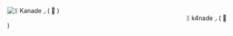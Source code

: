 ![ᛝ    Kanade           ◞        (    🎼    )](https://github.com/user-attachments/assets/b1706242-2cce-4217-bb3c-42c137d529b0)⠀⠀⠀⠀⠀⠀⠀⠀⠀⠀⠀⠀⠀⠀⠀⠀⠀⠀⠀⠀⠀⠀⠀⠀⠀⠀⠀⠀⠀⠀⠀⠀⠀⠀⠀⠀⠀⠀⠀⠀ᛝ    k4nade           ◞        (    🎼    )
